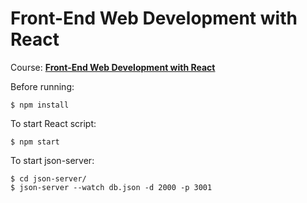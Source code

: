 # Front-End Web Development with React

Course: [**Front-End Web Development with React**](https://www.coursera.org/learn/front-end-react/)

Before running:
```
$ npm install
```

To start React script:
```
$ npm start
```

To start json-server:
```
$ cd json-server/
$ json-server --watch db.json -d 2000 -p 3001
```
